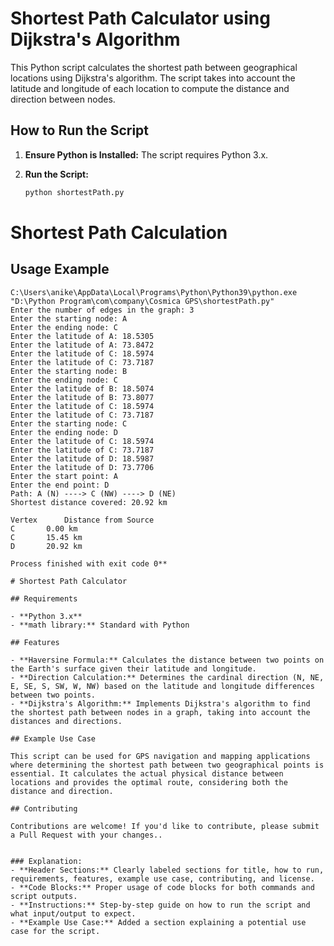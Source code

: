 # Shortest Path Calculator using Dijkstra's Algorithm

This Python script calculates the shortest path between geographical locations using Dijkstra's algorithm. The script takes into account the latitude and longitude of each location to compute the distance and direction between nodes.

## How to Run the Script

1. **Ensure Python is Installed:** The script requires Python 3.x.

2. **Run the Script:**
   ```sh
   python shortestPath.py
# Shortest Path Calculation

## Usage Example

```shell
C:\Users\anike\AppData\Local\Programs\Python\Python39\python.exe "D:\Python Program\com\company\Cosmica GPS\shortestPath.py" 
Enter the number of edges in the graph: 3
Enter the starting node: A
Enter the ending node: C
Enter the latitude of A: 18.5305
Enter the latitude of A: 73.8472
Enter the latitude of C: 18.5974
Enter the latitude of C: 73.7187
Enter the starting node: B
Enter the ending node: C
Enter the latitude of B: 18.5074
Enter the latitude of B: 73.8077
Enter the latitude of C: 18.5974
Enter the latitude of C: 73.7187
Enter the starting node: C
Enter the ending node: D
Enter the latitude of C: 18.5974
Enter the latitude of C: 73.7187
Enter the latitude of D: 18.5987
Enter the latitude of D: 73.7706
Enter the start point: A
Enter the end point: D
Path: A (N) ----> C (NW) ----> D (NE)
Shortest distance covered: 20.92 km

Vertex		Distance from Source
C		0.00 km
C		15.45 km
D		20.92 km

Process finished with exit code 0**

# Shortest Path Calculator

## Requirements

- **Python 3.x**
- **math library:** Standard with Python

## Features

- **Haversine Formula:** Calculates the distance between two points on the Earth's surface given their latitude and longitude.
- **Direction Calculation:** Determines the cardinal direction (N, NE, E, SE, S, SW, W, NW) based on the latitude and longitude differences between two points.
- **Dijkstra's Algorithm:** Implements Dijkstra's algorithm to find the shortest path between nodes in a graph, taking into account the distances and directions.

## Example Use Case

This script can be used for GPS navigation and mapping applications where determining the shortest path between two geographical points is essential. It calculates the actual physical distance between locations and provides the optimal route, considering both the distance and direction.

## Contributing

Contributions are welcome! If you'd like to contribute, please submit a Pull Request with your changes..


### Explanation:
- **Header Sections:** Clearly labeled sections for title, how to run, requirements, features, example use case, contributing, and license.
- **Code Blocks:** Proper usage of code blocks for both commands and script outputs.
- **Instructions:** Step-by-step guide on how to run the script and what input/output to expect.
- **Example Use Case:** Added a section explaining a potential use case for the script.
